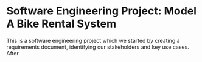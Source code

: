 # Software Engineering Project: Model A Bike Rental System
This is a software engineering project which we started by creating a requirements document, identifying our stakeholders and key use cases. After
